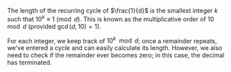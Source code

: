 The length of the recurring cycle of $\frac{1}{d}$ is the smallest integer $k$ such that $10^k \equiv 1 \pmod{d}$. This is known as the multiplicative order of $10 \mod d$ (provided $\gcd(d, 10) = 1$). 

For each integer, we keep track of $10^k \mod d$; once a remainder repeats, we've entered a cycle and can easily calculate its length. However, we also need to check if the remainder ever becomes zero; in this case, the decimal has terminated.